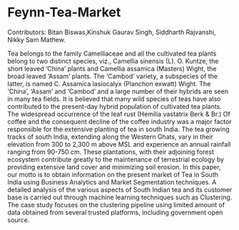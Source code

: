 # Feynn-Tea-Market

Contributors: Bitan Biswas,Kinshuk Gaurav Singh, Siddharth Rajvanshi, Nikky Sam Mathew.

Tea belongs to the family Camelliaceae and all the cultivated tea plants belong to two distinct species, viz., Camellia sinensis (L). O. Kuntze, the short leaved ‘China’ plants and Camellia assamica (Masters) Wight, the broad leaved ‘Assam’ plants. The ‘Cambod’ variety, a subspecies of the latter, is named C. Assamica lasiocalyx (Planchon exwatt) Wight. The ‘China’, ‘Assam’ and ‘Cambod’ and a large number of their hybrids are seen in many tea fields. It is believed that many wild species of teas have also contributed to the present-day hybrid population of cultivated tea plants. The widespread occurrence of the leaf rust (Hemilia vastatrix Berk & Br.) Of coffee and the consequent decline of the coffee industry was a major factor responsible for the extensive planting of tea in south India. The tea growing tracks of south India, extending along the Western Ghats, vary in their elevation from 300 to 2,300 m above MSL and experience an annual rainfall ranging from 90-750 cm. These plantations, with their adjoining forest ecosystem contribute greatly to the maintenance of terrestrial ecology by providing extensive land cover and minimizing soil erosion. In this paper, our motto is to obtain information on the present market of Tea in South India using Business Analytics and Market Segmentation techniques. A detailed analysis of the various aspects of South Indian tea and its customer base is carried out through machine learning techniques such as Clustering. The case study focuses on the clustering pipeline using limited amount of data obtained from several trusted platforms, including government open source.
